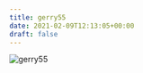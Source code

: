 ```yaml
---
title: gerry55
date: 2021-02-09T12:13:05+00:00
draft: false
---
```


![gerry55](/images/2016f.jpg)

